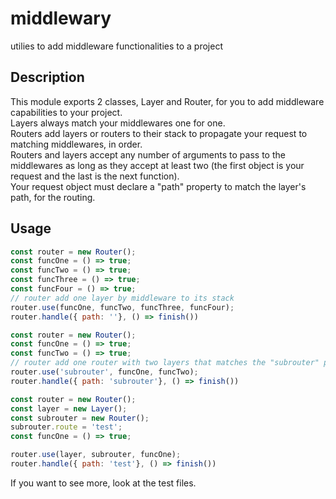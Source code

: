 # middlewary
utilies to add middleware functionalities to a project

## Description
This module exports 2 classes, Layer and Router, for you to add middleware capabilities to your project.  
Layers always match your middlewares one for one.  
Routers add layers or routers to their stack to propagate your request to matching middlewares, in order.  
Routers and layers accept any number of arguments to pass to the middlewares as long as they accept at least two (the first object is your request and the last is the next function).  
Your request object must declare a "path" property to match the layer's path, for the routing.  
  
## Usage
```javascript
const router = new Router();
const funcOne = () => true;
const funcTwo = () => true;
const funcThree = () => true;
const funcFour = () => true;
// router add one layer by middleware to its stack
router.use(funcOne, funcTwo, funcThree, funcFour);
router.handle({ path: ''}, () => finish())
```

```javascript
const router = new Router();
const funcOne = () => true;
const funcTwo = () => true;
// router add one router with two layers that matches the "subrouter" path
router.use('subrouter', funcOne, funcTwo);
router.handle({ path: 'subrouter'}, () => finish())
```

```javascript
const router = new Router();
const layer = new Layer();
const subrouter = new Router();
subrouter.route = 'test';
const funcOne = () => true;

router.use(layer, subrouter, funcOne);
router.handle({ path: 'test'}, () => finish())
```
If you want to see more, look at the test files.  
